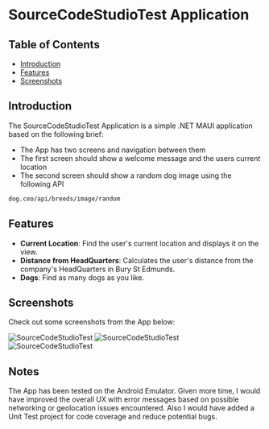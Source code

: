 # SourceCodeStudioTest Application

## Table of Contents

- [Introduction](#introduction)
- [Features](#features)
- [Screenshots](#screenshots)

## Introduction

The SourceCodeStudioTest Application is a simple .NET MAUI application based on the following brief:

- The App has two screens and navigation between them
- The first screen should show a welcome message and the users current location
- The second screen should show a random dog image using the following API

```bash
dog.ceo/api/breeds/image/random 
```

## Features

- **Current Location**: Find the user's current location and displays it on the view.
- **Distance from HeadQuarters**: Calculates the user's distance from the company's HeadQuarters in Bury St Edmunds.
- **Dogs**: Find as many dogs as you like.

## Screenshots

Check out some screenshots from the App below:

![SourceCodeStudioTest](/Screenshots/01.png)
![SourceCodeStudioTest](/Screenshots/02.png)
![SourceCodeStudioTest](/Screenshots/03.png)

## Notes

The App has been tested on the Android Emulator.
Given more time, I would have improved the overall UX with error messages based on possible networking or geolocation issues encountered. Also I would have added a Unit Test project for code coverage and reduce potential bugs.
